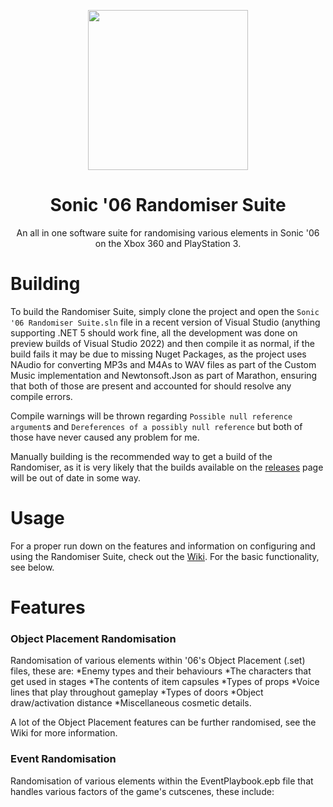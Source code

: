 <p align="center">
    <img src="https://github.com/Knuxfan24/Sonic-06-Randomiser-Suite/blob/master/Sonic%20'06%20Randomiser%20Suite/ExternalResources/Logo.png"
         width="256"/>
</p>

<h1 align="center">Sonic '06 Randomiser Suite</h1>

<p align="center">An all in one software suite for randomising various elements in Sonic '06 on the Xbox 360 and PlayStation 3.</p>

# Building
To build the Randomiser Suite, simply clone the project and open the `Sonic '06 Randomiser Suite.sln` file in a recent version of Visual Studio (anything supporting .NET 5 should work fine, all the development was done on preview builds of Visual Studio 2022) and then compile it as normal, if the build fails it may be due to missing Nuget Packages, as the project uses NAudio for converting MP3s and M4As to WAV files as part of the Custom Music implementation and Newtonsoft.Json as part of Marathon, ensuring that both of those are present and accounted for should resolve any compile errors.

Compile warnings will be thrown regarding `Possible null reference argument`s and `Dereferences of a possibly null reference` but both of those have never caused any problem for me.

Manually building is the recommended way to get a build of the Randomiser, as it is very likely that the builds available on the [releases](https://github.com/Knuxfan24/Sonic-06-Randomiser-Suite/releases) page will be out of date in some way.

# Usage
For a proper run down on the features and information on configuring and using the Randomiser Suite, check out the [Wiki](https://github.com/Knuxfan24/Sonic-06-Randomiser-Suite/wiki). For the basic functionality, see below.

# Features

### Object Placement Randomisation

Randomisation of various elements within '06's Object Placement (.set) files, these are:
*Enemy types and their behaviours
*The characters that get used in stages
*The contents of item capsules
*Types of props
*Voice lines that play throughout gameplay
*Types of doors
*Object draw/activation distance
*Miscellaneous cosmetic details.

A lot of the Object Placement features can be further randomised, see the Wiki for more information.

### Event Randomisation

Randomisation of various elements within the EventPlaybook.epb file that handles various factors of the game's cutscenes, these include: